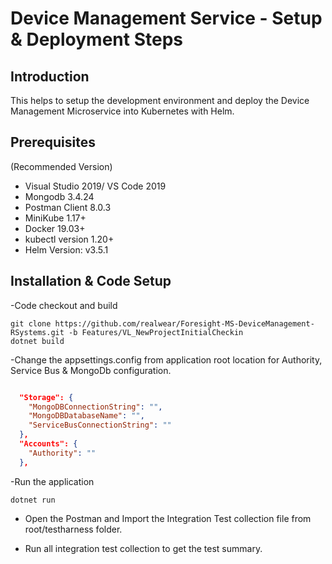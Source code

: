 # Device Management Service - Setup & Deployment Steps

## Introduction

This helps to setup the development environment and deploy the Device Management Microservice into Kubernetes with Helm.

## Prerequisites
(Recommended Version)
- Visual Studio 2019/ VS Code 2019
- Mongodb 3.4.24
- Postman Client 8.0.3
- MiniKube 1.17+
- Docker 19.03+
- kubectl version 1.20+
- Helm Version: v3.5.1


## Installation & Code Setup

-Code checkout and build 

```
git clone https://github.com/realwear/Foresight-MS-DeviceManagement-RSystems.git -b Features/VL_NewProjectInitialCheckin
dotnet build
```

-Change the appsettings.config from application root location for Authority, Service Bus & MongoDb configuration.

```json

  "Storage": {
    "MongoDBConnectionString": "",
    "MongoDBDatabaseName": "",
    "ServiceBusConnectionString": ""
  },
  "Accounts": {
    "Authority": ""
  },
```

-Run the application

```
dotnet run
```

- Open the Postman and Import the Integration Test collection file from root/testharness folder.

- Run all integration test collection to get the test summary.
